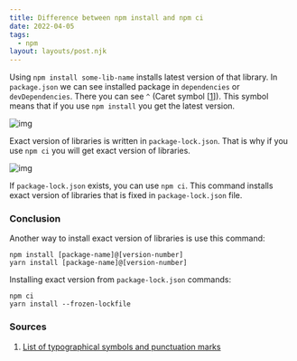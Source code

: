 ```yaml
---
title: Difference between npm install and npm ci
date: 2022-04-05
tags:
  - npm
layout: layouts/post.njk
---
```


Using `npm install some-lib-name` installs latest version of that library. In `package.json` we can see installed package in `dependencies` or `devDependencies`. There you can see `^` (Caret symbol [[1](#sources)]). This symbol means that if you use `npm install` you get the latest version.

![img](../../img/posts/2022-04-05-package.png)

Exact version of libraries is written in `package-lock.json`. That is why if you use `npm ci` you will get exact version of libraries.

![img](../../img/posts/2022-04-05-package-lock.png)

If `package-lock.json` exists, you can use `npm ci`. This command installs exact version of libraries that is fixed in `package-lock.json` file.

### Conclusion

Another way to install exact version of libraries is use this command:

    npm install [package-name]@[version-number]
    yarn install [package-name]@[version-number]

Installing exact version from `package-lock.json` commands:

    npm ci
    yarn install --frozen-lockfile

### Sources

1. [List of typographical symbols and punctuation marks](https://en.wikipedia.org/wiki/List_of_typographical_symbols_and_punctuation_marks)
